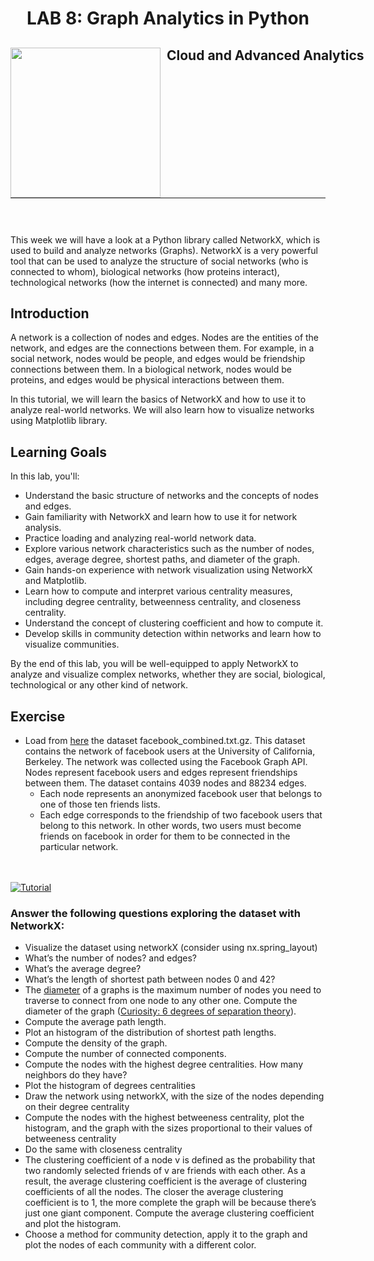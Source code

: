 <h1 align="center"> LAB 8:  Graph Analytics in Python</h1>
<div>
<td> 
<img src="https://upload.wikimedia.org/wikipedia/commons/thumb/2/2b/Logo_Universit%C3%A9_de_Lausanne.svg/2000px-Logo_Universit%C3%A9_de_Lausanne.svg.png" style="padding-right:10px;width:240px;float:left"/></td>
<h2 style="white-space: nowrap">Cloud and Advanced Analytics </h2></td>
<hr style="clear:both">
<p style="font-size:0.85em; margin:2px; text-align:justify">
<br>
<br>
</div>

This week we will have a look at a Python library called NetworkX, which is used to build and analyze networks (Graphs). NetworkX is a very powerful tool that can be used to analyze the structure of social networks (who is connected to whom), biological networks (how proteins interact), technological networks (how the internet is connected) and many more.

## Introduction
A network is a collection of nodes and edges. Nodes are the entities of the network, and edges are the connections between them. For example, in a social network, nodes would be people, and edges would be friendship connections between them. In a biological network, nodes would be proteins, and edges would be physical interactions between them.

In this tutorial, we will learn the basics of NetworkX and how to use it to analyze real-world networks. We will also learn how to visualize networks using Matplotlib library.


## Learning Goals
In this lab, you'll:
- Understand the basic structure of networks and the concepts of nodes and edges.
- Gain familiarity with NetworkX and learn how to use it for network analysis.
- Practice loading and analyzing real-world network data.
- Explore various network characteristics such as the number of nodes, edges, average degree, shortest paths, and diameter of the graph.
- Gain hands-on experience with network visualization using NetworkX and Matplotlib.
- Learn how to compute and interpret various centrality measures, including degree centrality, betweenness centrality, and closeness centrality.
- Understand the concept of clustering coefficient and how to compute it.
- Develop skills in community detection within networks and learn how to visualize communities.

By the end of this lab, you will be well-equipped to apply NetworkX to analyze and visualize complex networks, whether they are social, biological, technological or any other kind of network.

## Exercise
- Load from [here](http://snap.stanford.edu/data/ego-Facebook.html) the dataset facebook_combined.txt.gz. This dataset contains the network of facebook users at the University of California, Berkeley. The network was collected using the Facebook Graph API. Nodes represent facebook users and edges represent friendships between them. The dataset contains 4039 nodes and 88234 edges.
  * Each node represents an anonymized facebook user that belongs to one of those ten friends lists.
  * Each edge corresponds to the friendship of two facebook users that belong to this network. In other words, two users must become friends on facebook in order for them to be connected in the particular network.


<br>
<br>
<a target="_blank" href="https://colab.research.google.com/github/michalis0/Cloud-and-Advanced-Analytics/blob/main/labs/08-Graph-Analytics/nx_tutorial_text.ipynb">
  <img src="https://colab.research.google.com/assets/colab-badge.svg" alt="Tutorial"/>
</a>

### Answer the following questions exploring the dataset with NetworkX:


- Visualize the dataset using networkX (consider using nx.spring_layout)
- What’s the number of nodes? and edges?
- What’s the average degree?
- What’s the length of shortest path between nodes 0 and 42?
- The [diameter](https://en.wikipedia.org/wiki/Distance_(graph_theory)#:~:text=To%20find%20the%20diameter%20of,the%20diameter%20of%20the%20graph.) of a graphs is the maximum number of nodes you need to traverse to connect from one node to any other one. Compute the diameter of the graph ([Curiosity: 6 degrees of separation theory](https://en.wikipedia.org/wiki/Six_degrees_of_separation)). 
- Compute the average path length.
- Plot an histogram of the distribution of shortest path lengths.
- Compute the density of the graph.
- Compute the number of connected components.
- Compute the nodes with the highest degree centralities. How many neighbors do they have?
- Plot the histogram of degrees centralities
- Draw the network using networkX, with the size of the nodes depending on their degree centrality
- Compute the nodes with the highest betweeness centrality, plot the histogram, and the graph with the sizes proportional to their values of betweeness centrality
- Do the same with closeness centrality
- The clustering coefficient of a node v is defined as the probability that two randomly selected friends of v are friends with each other. As a result, the average clustering coefficient is the average of clustering coefficients of all the nodes. The closer the average clustering coefficient is to 1, the more complete the graph will be because there’s just one giant component. Compute the average clustering coefficient and plot the histogram. 
- Choose a method for community detection, apply it to the graph and plot the nodes of each community with a different color. 
